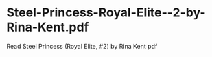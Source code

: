 # Steel-Princess-Royal-Elite--2-by-Rina-Kent.pdf
Read Steel Princess (Royal Elite, #2) by Rina Kent pdf

